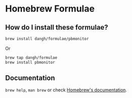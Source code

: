 # Homebrew Formulae

## How do I install these formulae?

```sh
brew install dangh/formulae/pbmonitor
```

Or

```sh
brew tap dangh/formulae
brew install pbmonitor
```

## Documentation

`brew help`, `man brew` or check [Homebrew's documentation](https://docs.brew.sh).
